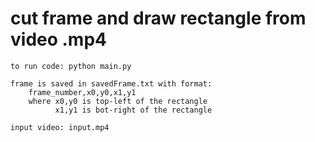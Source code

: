 # cut frame and draw rectangle from video .mp4
	to run code: python main.py
	
	frame is saved in savedFrame.txt with format:
		frame_number,x0,y0,x1,y1 
		where x0,y0 is top-left of the rectangle
			  x1,y1 is bot-right of the rectangle
			  
	input video: input.mp4
